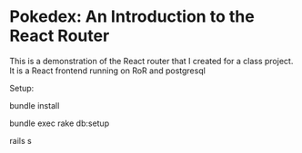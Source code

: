 # Pokedex: An Introduction to the React Router

This is a demonstration of the React router that I created for a class project.
It is a React frontend running on RoR and postgresql

Setup:

  bundle install

  bundle exec rake db:setup
  
  rails s
